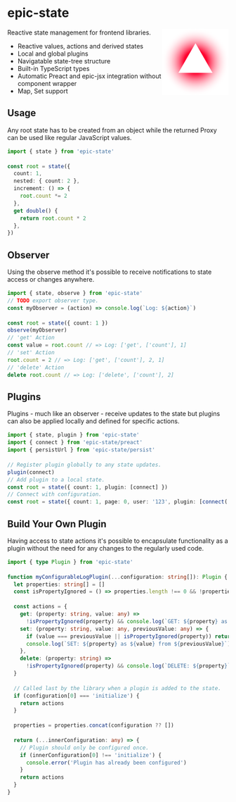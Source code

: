 # epic-state

<img align="right" src="https://github.com/tobua/epic-state/raw/main/logo.svg" width="30%" alt="State Logo" />

Reactive state management for frontend libraries.

- Reactive values, actions and derived states
- Local and global plugins
- Navigatable state-tree structure
- Built-in TypeScript types
- Automatic Preact and epic-jsx integration without component wrapper
- Map, Set support

## Usage

Any root state has to be created from an object while the returned Proxy can be used like regular JavaScript values.

```ts
import { state } from 'epic-state'

const root = state({
  count: 1,
  nested: { count: 2 },
  increment: () => {
    root.count *= 2
  },
  get double() {
    return root.count * 2
  },
})
```

## Observer

Using the observe method it's possible to receive notifications to state access or changes anywhere.

```ts
import { state, observe } from 'epic-state'
// TODO export observer type.
const myObserver = (action) => console.log(`Log: ${action}`)

const root = state({ count: 1 })
observe(myObserver)
// 'get' Action
const value = root.count // => Log: ['get', ['count'], 1]
// 'set' Action
root.count = 2 // => Log: ['get', ['count'], 2, 1]
// 'delete' Action
delete root.count // => Log: ['delete', ['count'], 2]
```

## Plugins

Plugins - much like an observer - receive updates to the state but plugins can also be applied locally and defined for specific actions.

```ts
import { state, plugin } from 'epic-state'
import { connect } from 'epic-state/preact'
import { persistUrl } from 'epic-state/persist'

// Register plugin globally to any state updates.
plugin(connect)
// Add plugin to a local state.
const root = state({ count: 1, plugin: [connect] })
// Connect with configuration.
const root = state({ count: 1, page: 0, user: '123', plugin: [connect('page', 'user')] })
```

## Build Your Own Plugin

Having access to state actions it's possible to encapsulate functionality as a plugin without the need for any changes to the regularly used code.

```ts
import { type Plugin } from 'epic-state'

function myConfigurableLogPlugin(...configuration: string[]): Plugin {
  let properties: string[] = []
  const isPropertyIgnored = () => properties.length !== 0 && !properties.includes(property)

  const actions = {
    get: (property: string, value: any) =>
      !isPropertyIgnored(property) && console.log(`GET: ${property} as ${value}`),
    set: (property: string, value: any, previousValue: any) => {
      if (value === previousValue || isPropertyIgnored(property)) return
      console.log(`SET: ${property} as ${value} from ${previousValue}`)
    },
    delete: (property: string) =>
      !isPropertyIgnored(property) && console.log(`DELETE: ${property}`),
  }

  // Called last by the library when a plugin is added to the state.
  if (configuration[0] === 'initialize') {
    return actions
  }

  properties = properties.concat(configuration ?? [])

  return (...innerConfiguration: any) => {
    // Plugin should only be configured once.
    if (innerConfiguration[0] !== 'initialize') {
      console.error('Plugin has already been configured')
    }
    return actions
  }
}
```
